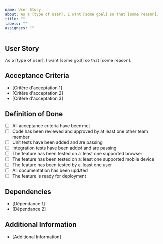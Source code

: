 ```yaml
---
name: User Story
about: As a [type of user], I want [some goal] so that [some reason].
title: ""
labels: ""
assignees: ""
---
```


## User Story

As a [type of user], I want [some goal] so that [some reason].

## Acceptance Criteria

- [Critère d'acceptation 1]
- [Critère d'acceptation 2]
- [Critère d'acceptation 3]

## Definition of Done

- [ ] All acceptance criteria have been met
- [ ] Code has been reviewed and approved by at least one other team member
- [ ] Unit tests have been added and are passing
- [ ] Integration tests have been added and are passing
- [ ] The feature has been tested on at least one supported browser
- [ ] The feature has been tested on at least one supported mobile device
- [ ] The feature has been tested by at least one user
- [ ] All documentation has been updated
- [ ] The feature is ready for deployment

## Dependencies

- [Dépendance 1]
- [Dépendance 2]

## Additional Information

- [Additional Information]

